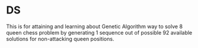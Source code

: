 # DS
This is for attaining and learning about Genetic Algorithm way to solve 8 queen chess problem by generating 1 sequence out of possible 92 available solutions for non-attacking queen positions.

